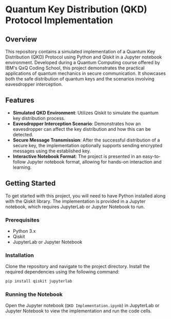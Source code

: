 # Quantum Key Distribution (QKD) Protocol Implementation

## Overview
This repository contains a simulated implementation of a Quantum Key Distribution (QKD) Protocol using Python and Qiskit in a Jupyter notebook environment. Developed during a Quantum Computing course offered by IBM's QxQ Coding School, this project demonstrates the practical applications of quantum mechanics in secure communication. It showcases both the safe distribution of quantum keys and the scenarios involving eavesdropper interception.

## Features
- **Simulated QKD Environment**: Utilizes Qiskit to simulate the quantum key distribution process.
- **Eavesdropper Interception Scenario**: Demonstrates how an eavesdropper can affect the key distribution and how this can be detected.
- **Secure Message Transmission**: After the successful distribution of a secure key, the implementation optionally supports sending encrypted messages using the established key.
- **Interactive Notebook Format**: The project is presented in an easy-to-follow Jupyter notebook format, allowing for hands-on interaction and learning.

## Getting Started
To get started with this project, you will need to have Python installed along with the Qiskit library. The implementation is provided in a Jupyter notebook, which requires JupyterLab or Jupyter Notebook to run.

### Prerequisites
- Python 3.x
- Qiskit
- JupyterLab or Jupyter Notebook

### Installation
Clone the repository and navigate to the project directory. Install the required dependencies using the following command:
```bash
pip install qiskit jupyterlab
```

### Running the Notebook
Open the Jupyter notebook (`QKD Implementation.ipynb`) in JupyterLab or Jupyter Notebook to view the implementation and run the code cells.
